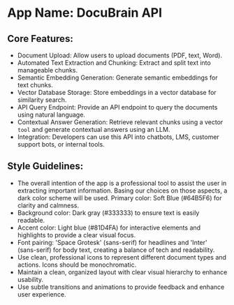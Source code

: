 # **App Name**: DocuBrain API

## Core Features:

- Document Upload: Allow users to upload documents (PDF, text, Word).
- Automated Text Extraction and Chunking: Extract and split text into manageable chunks.
- Semantic Embedding Generation: Generate semantic embeddings for text chunks.
- Vector Database Storage: Store embeddings in a vector database for similarity search.
- API Query Endpoint: Provide an API endpoint to query the documents using natural language.
- Contextual Answer Generation: Retrieve relevant chunks using a vector `tool` and generate contextual answers using an LLM.
- Integration: Developers can use this API into chatbots, LMS, customer support bots, or internal tools.

## Style Guidelines:

- The overall intention of the app is a professional tool to assist the user in extracting important information. Basing our choices on those aspects, a dark color scheme will be used. Primary color: Soft Blue (#64B5F6) for clarity and calmness.
- Background color: Dark gray (#333333) to ensure text is easily readable.
- Accent color: Light blue (#81D4FA) for interactive elements and highlights to provide a clear visual focus.
- Font pairing: 'Space Grotesk' (sans-serif) for headlines and 'Inter' (sans-serif) for body text, creating a balance of tech and readability.
- Use clean, professional icons to represent different document types and actions. Icons should be monochromatic.
- Maintain a clean, organized layout with clear visual hierarchy to enhance usability.
- Use subtle transitions and animations to provide feedback and enhance user experience.